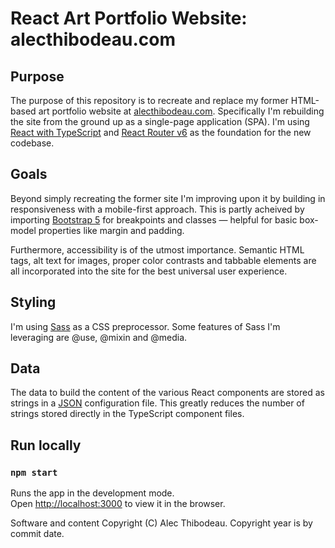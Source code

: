 # React Art Portfolio Website: alecthibodeau.com

## Purpose

The purpose of this repository is to recreate and replace my former HTML-based art portfolio website at [alecthibodeau.com](https://alecthibodeau.com). Specifically I'm rebuilding the site from the ground up as a single-page application (SPA). I'm using [React with TypeScript](https://create-react-app.dev/docs/adding-typescript) and [React Router v6](https://reactrouter.com/) as the foundation for the new codebase.

## Goals

Beyond simply recreating the former site I'm improving upon it by building in responsiveness with a mobile-first approach. This is partly acheived by importing [Bootstrap 5](https://getbootstrap.com/docs/5.0/getting-started/introduction) for breakpoints and classes &mdash; helpful for basic box-model properties like margin and padding.

Furthermore, accessibility is of the utmost importance. Semantic HTML tags, alt text for images, proper color contrasts and tabbable elements are all incorporated into the site for the best universal user experience.

## Styling

I'm using [Sass](https://sass-lang.com) as a CSS preprocessor. Some features of Sass I'm leveraging are @use, @mixin and @media.

## Data

The data to build the content of the various React components are stored as strings in a [JSON](https://www.json.org/json-en.html) configuration file. This greatly reduces the number of strings stored directly in the TypeScript component files.

## Run locally

### `npm start`

Runs the app in the development mode.\
Open [http://localhost:3000](http://localhost:3000) to view it in the browser.

Software and content Copyright (C) Alec Thibodeau. Copyright year is by commit date.
